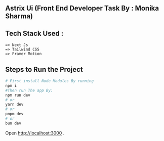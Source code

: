 

## Astrix Ui  (Front End Developer Task By : Monika Sharma)

## Tech Stack Used :
    => Next Js 
    => Tailwind CSS
    => Framer Motion


## Steps to Run the Project


```bash
# First install Node Modules By running
npm i
#Then run The app By:
npm run dev
# or
yarn dev
# or
pnpm dev
# or
bun dev
```

Open [http://localhost:3000](http://localhost:3000) .



    
